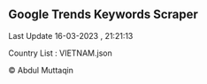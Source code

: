 

## Google Trends Keywords Scraper 
 
Last Update 16-03-2023 , 21:21:13

Country List :
VIETNAM.json



© Abdul Muttaqin 
